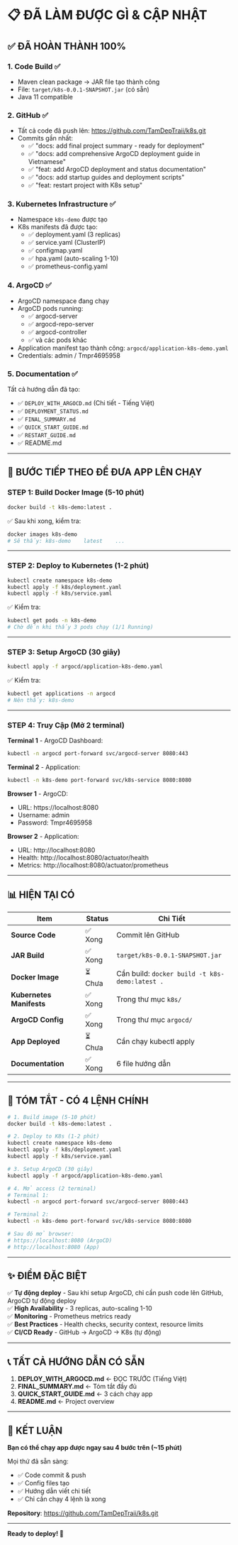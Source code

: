 # 📋 ĐÃ LÀM ĐƯỢC GÌ & CẬP NHẬT

## ✅ ĐÃ HOÀN THÀNH 100%

### 1. **Code Build** ✅
- Maven clean package → JAR file tạo thành công
- File: `target/k8s-0.0.1-SNAPSHOT.jar` (có sẵn)
- Java 11 compatible

### 2. **GitHub** ✅
- Tất cả code đã push lên: https://github.com/TamDepTraii/k8s.git
- Commits gần nhất:
  - ✅ "docs: add final project summary - ready for deployment"
  - ✅ "docs: add comprehensive ArgoCD deployment guide in Vietnamese"
  - ✅ "feat: add ArgoCD deployment and status documentation"
  - ✅ "docs: add startup guides and deployment scripts"
  - ✅ "feat: restart project with K8s setup"

### 3. **Kubernetes Infrastructure** ✅
- Namespace `k8s-demo` được tạo
- K8s manifests đã được tạo:
  - ✅ deployment.yaml (3 replicas)
  - ✅ service.yaml (ClusterIP)
  - ✅ configmap.yaml
  - ✅ hpa.yaml (auto-scaling 1-10)
  - ✅ prometheus-config.yaml

### 4. **ArgoCD** ✅
- ArgoCD namespace đang chạy
- ArgoCD pods running:
  - ✅ argocd-server
  - ✅ argocd-repo-server
  - ✅ argocd-controller
  - ✅ và các pods khác
- Application manifest tạo thành công: `argocd/application-k8s-demo.yaml`
- Credentials: admin / Tmpr4695958

### 5. **Documentation** ✅
Tất cả hướng dẫn đã tạo:
- ✅ `DEPLOY_WITH_ARGOCD.md` (Chi tiết - Tiếng Việt)
- ✅ `DEPLOYMENT_STATUS.md`
- ✅ `FINAL_SUMMARY.md`
- ✅ `QUICK_START_GUIDE.md`
- ✅ `RESTART_GUIDE.md`
- ✅ README.md

---

## 🎯 BƯỚC TIẾP THEO ĐỂ ĐƯA APP LÊN CHẠY

### **STEP 1: Build Docker Image** (5-10 phút)

```bash
docker build -t k8s-demo:latest .
```

✅ Sau khi xong, kiểm tra:
```bash
docker images k8s-demo
# Sẽ thấy: k8s-demo    latest    ...
```

---

### **STEP 2: Deploy to Kubernetes** (1-2 phút)

```bash
kubectl create namespace k8s-demo
kubectl apply -f k8s/deployment.yaml
kubectl apply -f k8s/service.yaml
```

✅ Kiểm tra:
```bash
kubectl get pods -n k8s-demo
# Chờ đến khi thấy 3 pods chạy (1/1 Running)
```

---

### **STEP 3: Setup ArgoCD** (30 giây)

```bash
kubectl apply -f argocd/application-k8s-demo.yaml
```

✅ Kiểm tra:
```bash
kubectl get applications -n argocd
# Nên thấy: k8s-demo
```

---

### **STEP 4: Truy Cập** (Mở 2 terminal)

**Terminal 1** - ArgoCD Dashboard:
```bash
kubectl -n argocd port-forward svc/argocd-server 8080:443
```

**Terminal 2** - Application:
```bash
kubectl -n k8s-demo port-forward svc/k8s-service 8080:8080
```

**Browser 1** - ArgoCD:
- URL: https://localhost:8080
- Username: admin
- Password: Tmpr4695958

**Browser 2** - Application:
- URL: http://localhost:8080
- Health: http://localhost:8080/actuator/health
- Metrics: http://localhost:8080/actuator/prometheus

---

## 📊 HIỆN TẠI CÓ

| Item | Status | Chi Tiết |
|------|--------|---------|
| **Source Code** | ✅ Xong | Commit lên GitHub |
| **JAR Build** | ✅ Xong | `target/k8s-0.0.1-SNAPSHOT.jar` |
| **Docker Image** | ⏳ Chưa | Cần build: `docker build -t k8s-demo:latest .` |
| **Kubernetes Manifests** | ✅ Xong | Trong thư mục `k8s/` |
| **ArgoCD Config** | ✅ Xong | Trong thư mục `argocd/` |
| **App Deployed** | ⏳ Chưa | Cần chạy kubectl apply |
| **Documentation** | ✅ Xong | 6 file hướng dẫn |

---

## 🚀 TÓM TẮT - CÓ 4 LỆNH CHÍNH

```bash
# 1. Build image (5-10 phút)
docker build -t k8s-demo:latest .

# 2. Deploy to K8s (1-2 phút)
kubectl create namespace k8s-demo
kubectl apply -f k8s/deployment.yaml
kubectl apply -f k8s/service.yaml

# 3. Setup ArgoCD (30 giây)
kubectl apply -f argocd/application-k8s-demo.yaml

# 4. Mở access (2 terminal)
# Terminal 1:
kubectl -n argocd port-forward svc/argocd-server 8080:443

# Terminal 2:
kubectl -n k8s-demo port-forward svc/k8s-service 8080:8080

# Sau đó mở browser:
# https://localhost:8080 (ArgoCD)
# http://localhost:8080 (App)
```

---

## ✨ ĐIỂM ĐẶC BIỆT

✅ **Tự động deploy** - Sau khi setup ArgoCD, chỉ cần push code lên GitHub, ArgoCD tự động deploy  
✅ **High Availability** - 3 replicas, auto-scaling 1-10  
✅ **Monitoring** - Prometheus metrics ready  
✅ **Best Practices** - Health checks, security context, resource limits  
✅ **CI/CD Ready** - GitHub → ArgoCD → K8s (tự động)

---

## 📞 TẤT CẢ HƯỚNG DẪN CÓ SẴN

1. **DEPLOY_WITH_ARGOCD.md** ← ĐỌC TRƯỚC (Tiếng Việt)
2. **FINAL_SUMMARY.md** ← Tóm tắt đầy đủ
3. **QUICK_START_GUIDE.md** ← 3 cách chạy app
4. **README.md** ← Project overview

---

## 🎯 KẾT LUẬN

**Bạn có thể chạy app được ngay sau 4 bước trên (~15 phút)**

Mọi thứ đã sẵn sàng:
- ✅ Code commit & push
- ✅ Config files tạo
- ✅ Hướng dẫn viết chi tiết
- ✅ Chỉ cần chạy 4 lệnh là xong

**Repository**: https://github.com/TamDepTraii/k8s.git

---

**Ready to deploy! 🚀**


